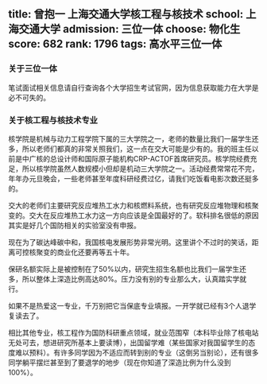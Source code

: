 title: 曾抱一 上海交通大学核工程与核技术
school: 上海交通大学
admission: 三位一体
choose: 物化生
score: 682
rank: 1796
tags: 高水平三位一体
---

### 关于三位一体

笔试面试相关信息请自行查询各个大学招生考试官网，因为信息获取能力在大学是必不可失的。

### 关于核工程与核技术专业

核学院是机械与动力工程学院下属的三大学院之一，老师的数量比我们一届学生还多，所以老师们都真的非常关照我们，这一点在交大可能是少有的。我的班主任以前是中广核的总设计师和国际原子能机构CRP-ACTOF首席研究员。核学院经费充足，所以核学院虽然人数规模小但却是机动三大学院之一。活动经费常常花不完，年年办元旦晚会，一些老师甚至年度科研经费过亿，请我们吃饭看电影次数还挺多的。

交大的老师们主要研究反应堆热工水力和核燃料系统，也有研究反应堆物理和核聚变的。交大在反应堆热工水力这一方向应该是全国最好的了。软科排名很低的原因其实是好几个国防相关的实验室没有申报。

现在为了碳达峰碳中和，我国核电发展形势非常光明。这里讲个不过时的笑话，距离可控核聚变的商业化还要再等五十年。

保研名额实际上是被控制在了50%以内，研究生招生名额也比我们一届学生还多，所以整体上深造比例高达80%。压力没有别的专业那么大，认真踏实学就行。

如果不是热爱这一专业，千万别把它当保底专业填报。一开学就已经有3个人退学复读去了。

相比其他专业，核工程作为国防科研重点领域，就业范围窄（本科毕业除了核电站无处可去，想进研究所基本上要读博），出国留学难（某些国家对我国留学生的态度难以预料）。有许多同学因为不适应而转到别的专业（这倒另当别论），还有很多同学躺平摆烂甚至到了要退学的地步（现在你知道了深造比例为什么没到100%）。
